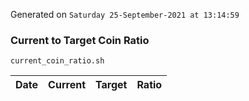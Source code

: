 Generated on `Saturday 25-September-2021 at 13:14:59`

### Current to Target Coin Ratio
`current_coin_ratio.sh`

Date|Current|Target|Ratio
---|---|---|---
